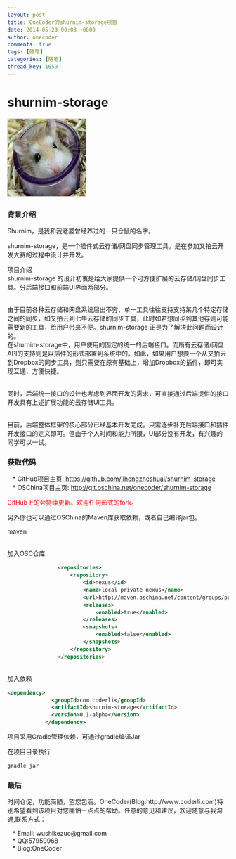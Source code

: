 ```yaml
---
layout: post
title: OneCoder的shurnim-storage项目
date: 2014-05-23 00:03 +0800
author: onecoder
comments: true
tags: [随笔]
categories: [随笔]
thread_key: 1659
---
```

<h1>
	shurnim-storage</h1>
<p>
	<img alt="" src="/images/oldposts/rEBO.jpg" style="width: 180px; height: 180px;" /></p>
<h3>
	背景介绍</h3>
<p>
	Shurnim，是我和我老婆曾经养过的一只仓鼠的名字。</p>
<p>
	shurnim-storage，是一个插件式云存储/网盘同步管理工具。是在参加又拍云开发大赛的过程中设计并开发。</p>
<p>
	项目介绍<br />
	shurnim-storage 的设计初衷是给大家提供一个可方便扩展的云存储/网盘同步工具。分后端接口和前端UI界面两部分。</p>
<p>
	<br />
	由于目前各种云存储和网盘系统层出不穷，单一工具往往支持支持某几个特定存储之间的同步，如又拍云到七牛云存储的同步工具，此时如若想同步到其他存则可能需要新的工具，给用户带来不便。shurnim-storage 正是为了解决此问题而设计的。<br />
	在shurnim-storage中，用户使用的固定的统一的后端接口。而所有云存储/网盘API的支持则是以插件的形式部署到系统中的。如此，如果用户想要一个从又拍云到Dropbox的同步工具，则只需要在原有基础上，增加Dropbox的插件，即可实现互通，方便快捷。</p>
<p>
	<br />
	同时，后端统一接口的设计也考虑到界面开发的需求，可直接通过后端提供的接口开发具有上述扩展功能的云存储UI工具。</p>
<p>
	<br />
	目前，后端整体框架的核心部分已经基本开发完成。只需逐步补充后端接口和插件开发接口的定义即可。但由于个人时间和能力所限，UI部分没有开发，有兴趣的同学可以一试。</p>
<h3>
	获取代码</h3>
<p>
	&nbsp;&nbsp; * GitHub项目主页:<a href="https://github.com/lihongzheshuai/shurnim-storage" target="_blank"> https://github.com/lihongzheshuai/shurnim-storage</a><br />
	&nbsp;&nbsp; * OSChina项目主页: <a href="http://git.oschina.net/onecoder/shurnim-storage" target="_blank">http://git.oschina.net/onecoder/shurnim-storage</a></p>
<p>
	<span style="color:#ff0000;">GitHub上的会持续更新。欢迎任何形式的fork。</span></p>
<p>
	另外你也可以通过OSChina的Maven库获取依赖，或者自己编译jar包。</p>
<p>
	maven</p>
<p>
	<br />
	加入OSC仓库</p>

```xml
				<repositories>
            		<repository>
            			<id>nexus</id>
            			<name>local private nexus</name>
            			<url>http://maven.oschina.net/content/groups/public/</url>
            			<releases>
            				<enabled>true</enabled>
            			</releases>
            			<snapshots>
            				<enabled>false</enabled>
            			</snapshots>
            		</repository>
            	</repositories>
```

<p>
	<br />
	加入依赖</p>

```xml
<dependency>
			  <groupId>com.coderli</groupId>
			  <artifactId>shurnim-storage</artifactId>
 			  <version>0.1-alpha</version>
			</dependency>
```

<p>
	项目采用Gradle管理依赖，可通过gradle编译Jar</p>
<p>
	在项目目录执行</p>

```groovy
gradle jar
```

<h3>
	最后</h3>
<p>
	时间仓促，功能简陋，望您包涵。OneCoder(Blog:http://www.coderli.com)特别希望看到该项目对您哪怕一点点的帮助。任意的意见和建议，欢迎随意与我沟通,联系方式：</p>
<p>
	&nbsp;&nbsp; * Email: wushikezuo@gmail.com<br />
	&nbsp;&nbsp; * QQ:57959968<br />
	&nbsp;&nbsp; * Blog:OneCoder<br />
	&nbsp;</p>

